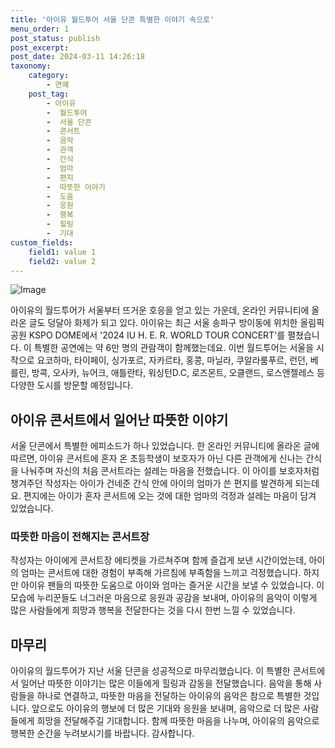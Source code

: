 ```yaml
---
title: '아이유 월드투어 서울 단콘 특별한 이야기 속으로'
menu_order: 1
post_status: publish
post_excerpt: 
post_date: 2024-03-11 14:26:18
taxonomy:
    category:
        - 연예
    post_tag:
        - 아이유
        -  월드투어
        -  서울 단콘
        -  콘서트
        -  음악
        -  관객
        -  간식
        -  엄마
        -  편지
        -  따뜻한 이야기
        -  도움
        -  응원
        -  행복
        -  힐링
        -  기대
custom_fields:
    field1: value 1
    field2: value 2
---
```


![Image](https://ssl.pstatic.net/mimgnews/image/109/2024/03/10/0005033058_001_20240310235516926.png?type=w540)

아이유의 월드투어가 서울부터 뜨거운 호응을 얻고 있는 가운데, 온라인 커뮤니티에 올라온 글도 덩달아 화제가 되고 있다. 아이유는 최근 서울 송파구 방이동에 위치한 올림픽공원 KSPO DOME에서 '2024 IU H. E. R. WORLD TOUR CONCERT'를 펼쳤습니다. 이 특별한 공연에는 약 6만 명의 관람객이 함께했는데요. 이번 월드투어는 서울을 시작으로 요코하마, 타이페이, 싱가포르, 자카르타, 홍콩, 마닐라, 쿠알라룸푸르, 런던, 베를린, 방콕, 오사카, 뉴어크, 애틀란타, 워싱턴D.C, 로즈몬트, 오클랜드, 로스앤젤레스 등 다양한 도시를 방문할 예정입니다.
## 아이유 콘서트에서 일어난 따뜻한 이야기
서울 단콘에서 특별한 에피소드가 하나 있었습니다. 한 온라인 커뮤니티에 올라온 글에 따르면, 아이유 콘서트에 혼자 온 초등학생이 보호자가 아닌 다른 관객에게 신나는 간식을 나눠주며 자신의 처음 콘서트라는 설레는 마음을 전했습니다. 이 아이를 보호자처럼 챙겨주던 작성자는 아이가 건네준 간식 안에 아이의 엄마가 쓴 편지를 발견하게 되는데요. 편지에는 아이가 혼자 콘서트에 오는 것에 대한 엄마의 걱정과 설레는 마음이 담겨 있었습니다.
### 따뜻한 마음이 전해지는 콘서트장
작성자는 아이에게 콘서트장 에티켓을 가르쳐주며 함께 즐겁게 보낸 시간이었는데, 아이의 엄마는 콘서트에 대한 경험이 부족해 가르침에 부족함을 느끼고 걱정했습니다. 하지만 아이유 팬들의 따뜻한 도움으로 아이와 엄마는 즐거운 시간을 보낼 수 있었습니다. 이 모습에 누리꾼들도 너그러운 마음으로 응원과 공감을 보내며, 아이유의 음악이 이렇게 많은 사람들에게 희망과 행복을 전달한다는 것을 다시 한번 느낄 수 있었습니다.
## 마무리
아이유의 월드투어가 지난 서울 단콘을 성공적으로 마무리했습니다. 이 특별한 콘서트에서 일어난 따뜻한 이야기는 많은 이들에게 힐링과 감동을 전달했습니다. 음악을 통해 사람들을 하나로 연결하고, 따뜻한 마음을 전달하는 아이유의 음악은 참으로 특별한 것입니다. 앞으로도 아이유의 행보에 더 많은 기대와 응원을 보내며, 음악으로 더 많은 사람들에게 희망을 전달해주길 기대합니다. 함께 따뜻한 마음을 나누며, 아이유의 음악으로 행복한 순간을 누려보시기를 바랍니다. 감사합니다.
